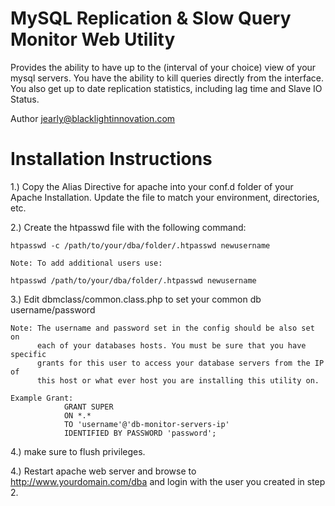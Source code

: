 # MySQL Replication & Slow Query Monitor Web Utility
 
 Provides the ability to have up to the (interval of your choice)
 view of your mysql servers. You have the ability to 
 kill queries directly from the interface. You also get up to date
 replication statistics, including lag time and Slave IO Status.
 
 Author jearly@blacklightinnovation.com
 

# Installation Instructions

1.) Copy the Alias Directive for apache into your conf.d folder of your Apache
    Installation. Update the file to match your environment, directories, etc.
    
2.) Create the htpasswd file with the following command:
    
    htpasswd -c /path/to/your/dba/folder/.htpasswd newusername
    
    Note: To add additional users use:
    
    htpasswd /path/to/your/dba/folder/.htpasswd newusername
    
3.) Edit dbmclass/common.class.php to set your common db username/password
    
    Note: The username and password set in the config should be also set on 
          each of your databases hosts. You must be sure that you have specific 
          grants for this user to access your database servers from the IP of 
          this host or what ever host you are installing this utility on.
          
    Example Grant: 
                GRANT SUPER 
                ON *.* 
                TO 'username'@'db-monitor-servers-ip' 
                IDENTIFIED BY PASSWORD 'password';

4.) make sure to flush privileges.

4.) Restart apache web server and browse to http://www.yourdomain.com/dba
    and login with the user you created in step 2.
